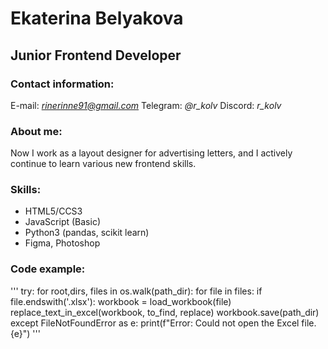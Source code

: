 # Ekaterina Belyakova

## Junior Frontend Developer

### Contact information:
E-mail: *rinerinne91@gmail.com*
Telegram: *@r_kolv*
Discord: *r_kolv*

### About me:
Now I work as a layout designer for advertising letters, and I actively continue to learn various new frontend skills.

### Skills:
* HTML5/CCS3
* JavaScript (Basic)
* Python3 (pandas, scikit learn)
* Figma, Photoshop

### Code example:
'''
 try:
    for root,dirs, files in os.walk(path_dir):
      for file in files:
        if file.endswith('.xlsx'):
          workbook = load_workbook(file)
          replace_text_in_excel(workbook, to_find, replace)
          workbook.save(path_dir)
 except FileNotFoundError as e:
    print(f"Error: Could not open the Excel file. {e}")
'''

